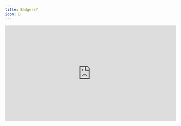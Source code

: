```yaml
---
title: Badgers?
icon: 🦡
---
```


<p><div class="embed-responsive embed-responsive-16by9">
  <iframe width="560" height="315" src="https://www.youtube.com/embed/EIyixC9NsLI" frameborder="0" allow="accelerometer; autoplay; encrypted-media; gyroscope; picture-in-picture" allowfullscreen></iframe>
</div></p>
